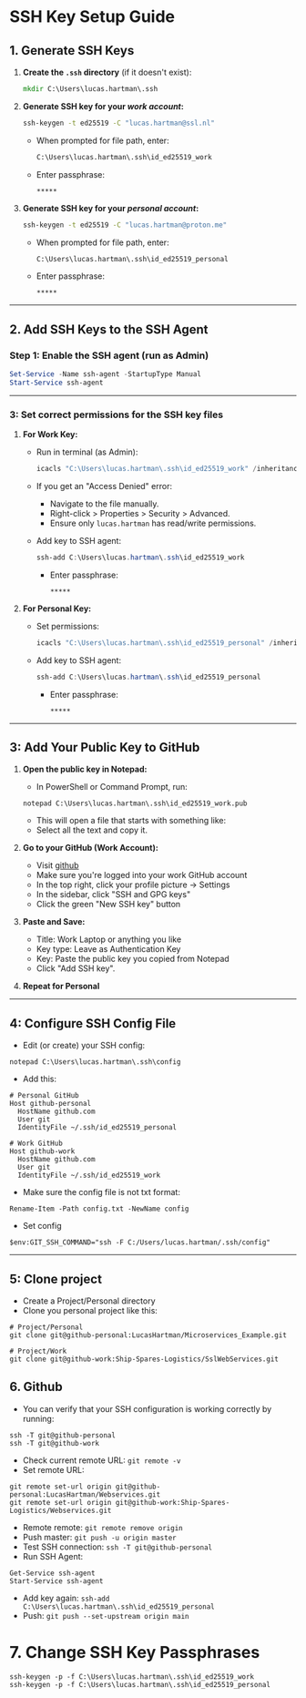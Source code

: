 # SSH Key Setup Guide

## 1. Generate SSH Keys

1. **Create the `.ssh` directory** (if it doesn't exist):

   ```cmd
   mkdir C:\Users\lucas.hartman\.ssh
   ```

2. **Generate SSH key for your *work account*:**

   ```cmd
   ssh-keygen -t ed25519 -C "lucas.hartman@ssl.nl"
   ```

   * When prompted for file path, enter:

     ```cmd
     C:\Users\lucas.hartman\.ssh\id_ed25519_work
     ```
   * Enter passphrase:

     ```
     *****
     ```

3. **Generate SSH key for your *personal account*:**

   ```cmd
   ssh-keygen -t ed25519 -C "lucas.hartman@proton.me"
   ```

   * When prompted for file path, enter:

     ```cmd
     C:\Users\lucas.hartman\.ssh\id_ed25519_personal
     ```
   * Enter passphrase:

     ```
     *****
     ```

---


## 2. Add SSH Keys to the SSH Agent

### Step 1: **Enable the SSH agent (run as Admin)**

```powershell
Set-Service -Name ssh-agent -StartupType Manual
Start-Service ssh-agent
```


---


### 3: **Set correct permissions for the SSH key files**

1. **For Work Key:**

   * Run in terminal (as Admin):

     ```powershell
     icacls "C:\Users\lucas.hartman\.ssh\id_ed25519_work" /inheritance:r /grant:r "$($env:USERNAME):R"
     ```

   * If you get an "Access Denied" error:

     * Navigate to the file manually.
     * Right-click > Properties > Security > Advanced.
     * Ensure only `lucas.hartman` has read/write permissions.

   * Add key to SSH agent:

     ```powershell
     ssh-add C:\Users\lucas.hartman\.ssh\id_ed25519_work
     ```

     * Enter passphrase:

       ```
       *****
       ```

2. **For Personal Key:**

   * Set permissions:

     ```powershell
     icacls "C:\Users\lucas.hartman\.ssh\id_ed25519_personal" /inheritance:r /grant:r "$($env:USERNAME):R"
     ```

   * Add key to SSH agent:

     ```powershell
     ssh-add C:\Users\lucas.hartman\.ssh\id_ed25519_personal
     ```

     * Enter passphrase:

       ```
       *****
       ```

---

## 3: Add Your Public Key to GitHub

1. **Open the public key in Notepad:**

    * In PowerShell or Command Prompt, run:
    ```
    notepad C:\Users\lucas.hartman\.ssh\id_ed25519_work.pub
    ```
    * This will open a file that starts with something like:
    * Select all the text and copy it.

2. **Go to your GitHub (Work Account):**

    * Visit [github](https://github.com)
    * Make sure you're logged into your work GitHub account
    * In the top right, click your profile picture → Settings
    * In the sidebar, click "SSH and GPG keys"
    * Click the green "New SSH key" button

3. **Paste and Save:**

    * Title: Work Laptop or anything you like
    * Key type: Leave as Authentication Key
    * Key: Paste the public key you copied from Notepad
    * Click "Add SSH key".

4. **Repeat for Personal**

---

## 4: Configure SSH Config File
* Edit (or create) your SSH config:
```Terminal
notepad C:\Users\lucas.hartman\.ssh\config
```
* Add this:
``` Terminal
# Personal GitHub
Host github-personal
  HostName github.com
  User git
  IdentityFile ~/.ssh/id_ed25519_personal

# Work GitHub
Host github-work
  HostName github.com
  User git
  IdentityFile ~/.ssh/id_ed25519_work
```
* Make sure the config file is not txt format:
```Terminal
Rename-Item -Path config.txt -NewName config
```
* Set config
```Terminal
$env:GIT_SSH_COMMAND="ssh -F C:/Users/lucas.hartman/.ssh/config"
```

---

## 5: Clone project
* Create a Project/Personal directory
* Clone you personal project like this:
```
# Project/Personal
git clone git@github-personal:LucasHartman/Microservices_Example.git

# Project/Work
git clone git@github-work:Ship-Spares-Logistics/SslWebServices.git
```

## 6. Github
* You can verify that your SSH configuration is working correctly by running:
```
ssh -T git@github-personal
ssh -T git@github-work
```
* Check current remote URL: `git remote -v`
* Set remote URL:
```
git remote set-url origin git@github-personal:LucasHartman/Webservices.git
git remote set-url origin git@github-work:Ship-Spares-Logistics/Webservices.git
```
* Remote remote: `git remote remove origin`
* Push master: `git push -u origin master`
* Test SSH connection: `ssh -T git@github-personal`
* Run SSH Agent:
```
Get-Service ssh-agent
Start-Service ssh-agent
```
* Add key again: `ssh-add C:\Users\lucas.hartman\.ssh\id_ed25519_personal`
* Push: `git push --set-upstream origin main`

# 7. Change SSH Key Passphrases
```
ssh-keygen -p -f C:\Users\lucas.hartman\.ssh\id_ed25519_work
ssh-keygen -p -f C:\Users\lucas.hartman\.ssh\id_ed25519_personal
```
